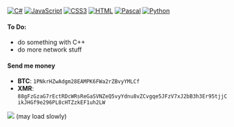 
[![C#](https://img.shields.io/badge/-C%23-662079)](https://www.csharp.net/) [![JavaScript](https://img.shields.io/badge/-JS-f0db4f)](https://www.javascript.com/) [![CSS3](https://img.shields.io/badge/-CSS-264DE4)](https://www.w3.org/Style/CSS/) [![HTML](https://img.shields.io/badge/-HTML-E44D26)](https://whatwg.org/) [![Pascal](https://img.shields.io/badge/-Pascal-0037DA)](http://www.pascal-programming.info/) [![Python](https://img.shields.io/badge/-Python-4B8BBE)](https://www.python.org/)
#### To Do:
- do something with C++
- do more network stuff
<!--
**TheFel0x/TheFel0x** is a ✨ _special_ ✨ repository because its `README.md` (this file) appears on your GitHub profile.

Here are some ideas to get you started:

- 🔭 I’m currently working on ...
- 🌱 I’m currently learning ...
- 👯 I’m looking to collaborate on ...
- 🤔 I’m looking for help with ...
- 💬 Ask me about ...
- 📫 How to reach me: ...
- 😄 Pronouns: ...
- ⚡ Fun fact: ...
-->

#### Send me money
- **BTC**: `1PNkrHZwAdgm28EAMPK6FWa2rZBvyYMLCf`
- **XMR**: `88gFzGzaG7rEctRDcWRsReGaSVNZeQ5vyYdnu8vZCvgqe5JFzV7xJ2bB3h3Er95tjjCikJHGf9e296PL8cHTZzkEF1uh2LW`

[![](https://img.shields.io/badge/-Click%20me!!-red)](https://thefel0x.github.io/table)  (may load slowly)

<!-- testing 2 -->
